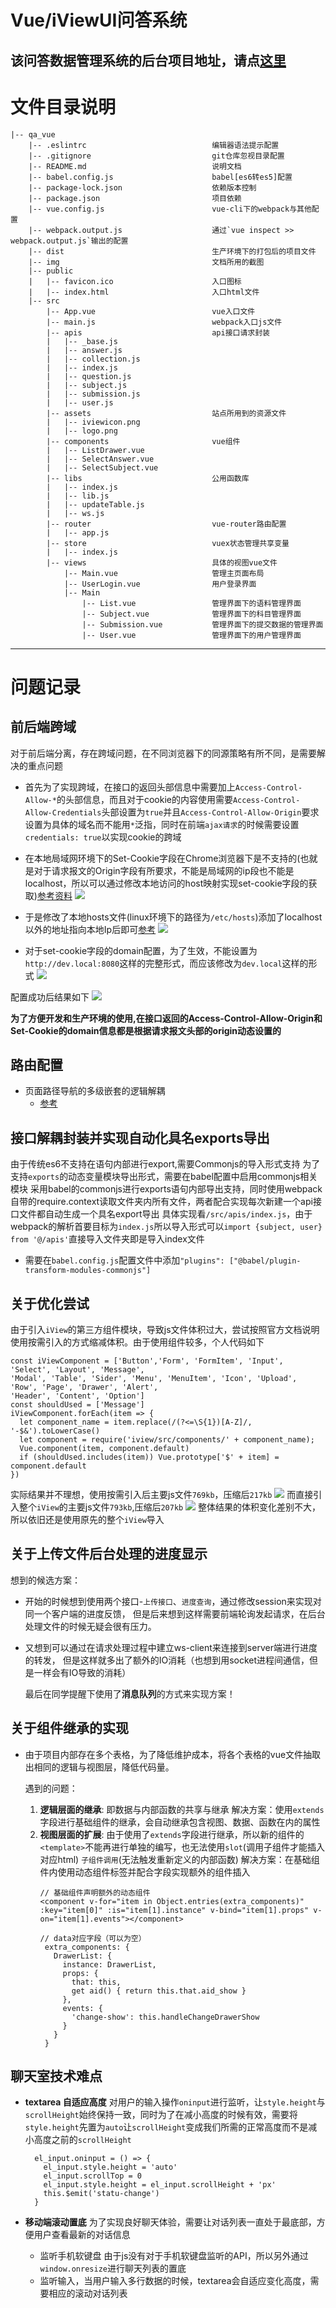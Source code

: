 Vue/iViewUI问答系统
===
该问答数据管理系统的后台项目地址，请点[这里](https://github.com/XuXianTao/QA-management-back-end)
---
# 文件目录说明
~~~
|-- qa_vue
    |-- .eslintrc                            编辑器语法提示配置
    |-- .gitignore                           git仓库忽视目录配置
    |-- README.md                            说明文档
    |-- babel.config.js                      babel[es6转es5]配置
    |-- package-lock.json                    依赖版本控制
    |-- package.json                         项目依赖
    |-- vue.config.js                        vue-cli下的webpack与其他配置
    |-- webpack.output.js                    通过`vue inspect >> webpack.output.js`输出的配置
    |-- dist                                 生产环境下的打包后的项目文件
    |-- img                                  文档所用的截图
    |-- public                               
    |   |-- favicon.ico                      入口图标
    |   |-- index.html                       入口html文件
    |-- src
        |-- App.vue                          vue入口文件
        |-- main.js                          webpack入口js文件
        |-- apis                             api接口请求封装
        |   |-- _base.js
        |   |-- answer.js
        |   |-- collection.js
        |   |-- index.js
        |   |-- question.js
        |   |-- subject.js
        |   |-- submission.js
        |   |-- user.js
        |-- assets                           站点所用到的资源文件
        |   |-- iviewicon.png
        |   |-- logo.png
        |-- components                       vue组件
        |   |-- ListDrawer.vue
        |   |-- SelectAnswer.vue
        |   |-- SelectSubject.vue
        |-- libs                             公用函数库
        |   |-- index.js
        |   |-- lib.js
        |   |-- updateTable.js
        |   |-- ws.js
        |-- router                           vue-router路由配置
        |   |-- app.js
        |-- store                            vuex状态管理共享变量
        |   |-- index.js
        |-- views                            具体的视图vue文件
            |-- Main.vue                     管理主页面布局
            |-- UserLogin.vue                用户登录界面
            |-- Main
                |-- List.vue                 管理界面下的语料管理界面
                |-- Subject.vue              管理界面下的科目管理界面
                |-- Submission.vue           管理界面下的提交数据的管理界面
                |-- User.vue                 管理界面下的用户管理界面
~~~


----
# 问题记录

## 前后端跨域
对于前后端分离，存在跨域问题，在不同浏览器下的同源策略有所不同，是需要解决的重点问题
  - 首先为了实现跨域，在接口的返回头部信息中需要加上`Access-Control-Allow-*`的头部信息，而且对于cookie的内容使用需要`Access-Control-Allow-Credentials`头部设置为`true`并且`Access-Control-Allow-Origin`要求设置为具体的域名而不能用`*`泛指，同时在前端`ajax请求`的时候需要设置`credentials: true`以实现cookie的跨域
  
  - 在本地局域网环境下的Set-Cookie字段在Chrome浏览器下是不支持的(也就是对于请求报文的Origin字段有所要求，不能是局域网的ip段也不能是localhost，所以可以通过修改本地访问的host映射实现set-cookie字段的获取)[参考资料](https://stackoverflow.com/questions/49065174/why-does-chrome-ignore-set-cookie-header)
  ![](./img/Set-Cookie.png)

  - 于是修改了本地hosts文件(linux环境下的路径为`/etc/hosts`)添加了localhost以外的地址指向本地Ip后即可[参考](https://stackoverflow.com/questions/8134384/chrome-doesnt-create-cookie-for-domain-localhost-in-broken-https)
  ![](./img/Set-Cookie(get).png)

  - 对于set-cookie字段的domain配置，为了生效，不能设置为`http://dev.local:8080`这样的完整形式，而应该修改为`dev.local`这样的形式
  ![](./img/Set-Cookie_domain.png)

  配置成功后结果如下
  ![](./img/Set-Cookie_success.png)

  **为了方便开发和生产环境的使用,在接口返回的Access-Control-Allow-Origin和Set-Cookie的domain信息都是根据请求报文头部的origin动态设置的**

## 路由配置
- 页面路径导航的多级嵌套的逻辑解耦
  - [参考](https://blog.csdn.net/qq_33594380/article/details/79979810)

## 接口解耦封装并实现自动化具名exports导出
由于传统es6不支持在语句内部进行export,需要Commonjs的导入形式支持
为了支持`exports`的动态变量模块导出形式，需要在babel配置中启用commonjs相关模块
采用babel的commonjs进行exports语句内部导出支持，同时使用webpack自带的require.context读取文件夹内所有文件，两者配合实现每次新建一个api接口文件都自动生成一个具名export导出
具体实现看`/src/apis/index.js`，由于webpack的解析首要目标为`index.js`所以导入形式可以`import {subject, user} from '@/apis'`直接导入文件夹即是导入index文件
  - 需要在`babel.config.js`配置文件中添加`"plugins": ["@babel/plugin-transform-modules-commonjs"]`

## 关于优化尝试
由于引入`iView`的第三方组件模块，导致js文件体积过大，尝试按照官方文档说明使用按需引入的方式缩减体积。由于使用组件较多，个人代码如下
```
const iViewComponent = ['Button','Form', 'FormItem', 'Input', 'Select', 'Layout', 'Message',
'Modal', 'Table', 'Sider', 'Menu', 'MenuItem', 'Icon', 'Upload', 'Row', 'Page', 'Drawer', 'Alert',
'Header', 'Content', 'Option']
const shouldUsed = ['Message']
iViewComponent.forEach(item => {
  let component_name = item.replace(/(?<=\S{1})[A-Z]/, '-$&').toLowerCase()
  let component = require('iview/src/components/' + component_name);
  Vue.component(item, component.default)
  if (shouldUsed.includes(item)) Vue.prototype['$' + item] = component.default
})
```
实际结果并不理想，使用按需引入后主要js文件`769kb`，压缩后`217kb`
![](./img/import_used.png)
而直接引入整个`iView`的主要js文件`793kb`,压缩后`207kb`
![](./img/import_all.png)
整体结果的体积变化差别不大，所以依旧还是使用原先的整个`iView`导入

## 关于上传文件后台处理的进度显示
想到的候选方案：
- 开始的时候想到使用两个接口-`上传接口`、`进度查询`，通过修改session来实现对同一个客户端的进度反馈，
  但是后来想到这样需要前端轮询发起请求，在后台处理文件的时候无疑会很有压力。
- 又想到可以通过在请求处理过程中建立ws-client来连接到server端进行进度的转发，
  但是这样就多出了额外的IO消耗（也想到用socket进程间通信，但是一样会有IO导致的消耗）

  最后在同学提醒下使用了**消息队列**的方式来实现方案！

## 关于组件继承的实现
- 由于项目内部存在多个表格，为了降低维护成本，将各个表格的vue文件抽取出相同的逻辑与视图层，降低代码量。
  
  遇到的问题：
    1. **逻辑层面的继承**: 即数据与内部函数的共享与继承
       解决方案：使用`extends`字段进行基础组件的继承，会自动继承包含视图、数据、函数在内的属性
    2. **视图层面的扩展**: 由于使用了`extends`字段进行继承，所以新的组件的`<template>`不能再进行单独的编写，也无法使用`slot`(调用子组件才能插入对应html) `子组件调用`(无法触发重新定义的内部函数)
       解决方案：在基础组件内使用动态组件标签并配合字段实现额外的组件插入
       ```
       // 基础组件声明额外的动态组件
       <component v-for="item in Object.entries(extra_components)" :key="item[0]" :is="item[1].instance" v-bind="item[1].props" v-on="item[1].events"></component>

       // data对应字段（可以为空）
        extra_components: {
          DrawerList: {
            instance: DrawerList,
            props: {
              that: this,
              get aid() { return this.that.aid_show }
            },
            events: {
              'change-show': this.handleChangeDrawerShow
            }
          }
        }
       ```

## 聊天室技术难点
- **textarea 自适应高度**
  对用户的输入操作`oninput`进行监听，让`style.height`与`scrollHeight`始终保持一致，同时为了在减小高度的时候有效，需要将`style.height`先置为`auto`让`scrollHeight`变成我们所需的正常高度而不是减小高度之前的`scrollHeight`
  ```
    el_input.oninput = () => {
      el_input.style.height = 'auto'
      el_input.scrollTop = 0
      el_input.style.height = el_input.scrollHeight + 'px'
      this.$emit('statu-change')
    }
  ```  

- **移动端滚动置底**
  为了实现良好聊天体验，需要让对话列表一直处于最底部，方便用户查看最新的对话信息
  - 监听手机软键盘
    由于js没有对于手机软键盘监听的API，所以另外通过`window.onresize`进行聊天列表的置底
  - 监听输入，当用户输入多行数据的时候，textarea会自适应变化高度，需要相应的滚动对话列表